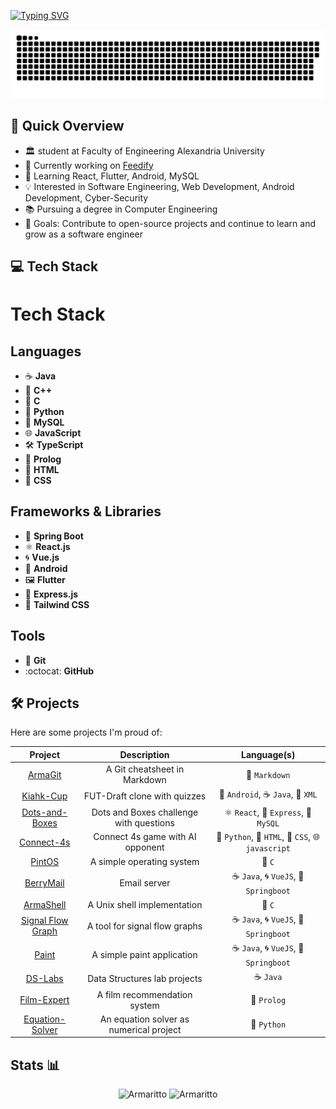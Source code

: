 [![Typing SVG](https://readme-typing-svg.demolab.com?font=Fira+Code&weight=700&size=30&pause=1000&color=F7F7F7&vCenter=true&width=500&height=40&lines=I+am+Armia+Joseph;A+Junior+Software+Engineer)](https://git.io/typing-svg)

<a href=#><img src="contributions.svg"></a>

## 🚀 Quick Overview

- 🏛️ student at Faculty of Engineering Alexandria University
- 🔭 Currently working on [Feedify](https://github.com/rowangamal/Feedify)
- 🌱 Learning React, Flutter, Android, MySQL
- 💡 Interested in Software Engineering, Web Development, Android Development, Cyber-Security
- 📚 Pursuing a degree in Computer Engineering
- 🎯 Goals: Contribute to open-source projects and continue to learn and grow as a software engineer

## 💻 Tech Stack

# **Tech Stack**

## **Languages**  
- ☕ **Java**  
- 📘 **C++**  
- 🔧 **C**  
- 🐍 **Python**  
- 🐬 **MySQL**  
- 🌐 **JavaScript**  
- 🛠 **TypeScript**  
- 🧠 **Prolog**  
- 📄 **HTML**  
- 🎨 **CSS**  

## **Frameworks & Libraries**  
- 🌱 **Spring Boot**  
- ⚛️ **React.js**  
- 🌀 **Vue.js**  
- 🤖 **Android**  
- 🖼 **Flutter**  
- 🚀 **Express.js**  
- 🎨 **Tailwind CSS**  

## **Tools**  
- 📜 **Git**  
- :octocat: **GitHub**  

## 🛠️ Projects

Here are some projects I'm proud of:

| Project | Description | Language(s) |
|:-------:|:-----------:|:------------:|
| [ArmaGit](https://github.com/Armaritto/ArmaGit) | A Git cheatsheet in Markdown | 📄 `Markdown` |
| [Kiahk-Cup](https://github.com/Armaritto/Kiahk-Cup) | FUT-Draft clone with quizzes | 📱 `Android`, ☕ `Java`, 📝 `XML` |
| [Dots-and-Boxes](https://github.com/Armaritto/Dots-and-Boxes-Quiz-Edition)| Dots and Boxes challenge with questions | ⚛️ `React`, 🚀 `Express`, 🐬 `MySQL` | 
| [Connect-4s](https://github.com/Armaritto/Connect-4s-v2.0) | Connect 4s game with AI opponent | 🐍 `Python`, 📄 `HTML`, 🎨 `CSS`, 🌐 `javascript`  |
| [PintOS](https://github.com/Armaritto/PintOS) | A simple operating system | 🔧 `C` |
| [BerryMail](https://github.com/Armaritto/BerryMail) | Email server | ☕ `Java`, 🌀 `VueJS`, 🌱 `Springboot` |
| [ArmaShell](https://github.com/Armaritto/ArmaShell) | A Unix shell implementation | 🔧 `C` |
| [Signal Flow Graph](https://github.com/Armaritto/signal-flow-graph) | A tool for signal flow graphs | ☕ `Java`, 🌀 `VueJS`, 🌱 `Springboot` |
| [Paint](https://github.com/Armaritto/Paint) | A simple paint application | ☕ `Java`, 🌀 `VueJS`, 🌱 `Springboot` |
| [DS-Labs](https://github.com/Armaritto/CSE224-Data-Structures-2-Labs) | Data Structures lab projects | ☕ `Java` |
| [Film-Expert](https://github.com/Armaritto/Film-Expert) | A film recommendation system | 🧠 `Prolog` |
| [Equation-Solver](https://github.com/SantiagoMontag/Equation-Solver) | An equation solver as numerical project| 🐍 `Python` |
 

## Stats 📊

<div align="center">
  <img height="180em" src="https://github-readme-stats.vercel.app/api/top-langs/?username=armaritto&layout=compact&show_icons=true&theme=algolia&border_radius=20" alt="Armaritto"/>
  <img height="180em" src="https://github-readme-stats.vercel.app/api?username=Armaritto&border_radius=20&theme=algolia" alt="Armaritto"/>
  <!-- <img height="180em" src="https://streak-stats.demolab.com?user=armaritto&count_private=true&theme=algolia&border_radius=20" alt="Armaritto"/> ->
</div>


## 🌐 Connect with Me

- LinkedIn: [Armia Joseph](https://www.linkedin.com/in/armia-joseph-602998220/)
- X: [armaritto](https://twitter.com/armaritto)
- Chess.com: [armia404](https://www.chess.com/member/armia404)


## 🤝 Let's Collaborate!

I'm always open to collaboration and feedback. If you find something interesting or have any suggestions, feel free to reach out.

Happy coding! 🚀


